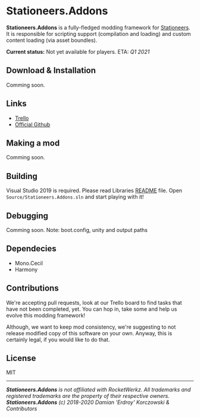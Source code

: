# Stationeers.Addons
**Stationeers.Addons** is a fully-fledged modding framework for [Stationeers](https://store.steampowered.com/app/544550/Stationeers/).
It is responsible for scripting support (compilation and loading) and custom content loading (via asset boundles).

**Current status:** Not yet available for players. ETA: *Q1 2021*

## Download & Installation
Comming soon.

## Links
* [Trello](https://trello.com/b/zSHKh2XO/stationeersaddons)
* [Official Github](https://github.com/Erdroy/Stationeers.Addons)

## Making a mod
Comming soon.

## Building
Visual Studio 2019 is required.
Please read Libraries [README](Libraries/Stationeers/README.md) file.
Open `Source/Stationeers.Addons.sln` and start playing with it!

## Debugging
Comming soon.
Note: boot.config, unity and output paths

## Dependecies
* Mono.Cecil
* Harmony

## Contributions
We're accepting pull requests, look at our Trello board to find tasks that have not been completed, yet.
You can hop in, take some and help us evolve this modding framework!

Although, we want to keep mod consistency, we're suggesting to not release modified copy of this software on your own.
Anyway, this is certainly legal, if you would like to do that.

## License
MIT

___
***Stationeers.Addons** is not affiliated with RocketWerkz. All trademarks and registered trademarks are the property of their respective owners.*<br>
***Stationeers.Addons** (c) 2018-2020 Damian 'Erdroy' Korczowski & Contributors*